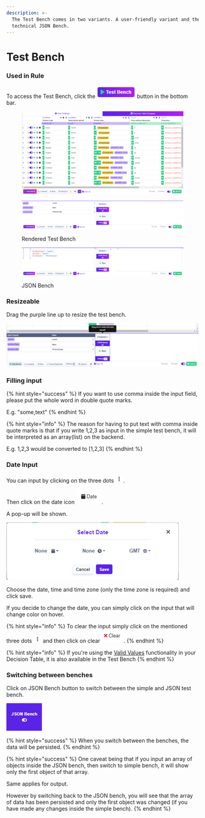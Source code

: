 ```yaml
---
description: >-
  The Test Bench comes in two variants. A user-friendly variant and the more
  technical JSON Bench.
---
```


# Test Bench

### Used in Rule

To access the Test Bench, click the <img src="../.gitbook/assets/image (234).png" alt="" data-size="line"> button in the bottom bar.

<figure><img src="../.gitbook/assets/image (235).png" alt=""><figcaption></figcaption></figure>

<figure><img src="../.gitbook/assets/image (127) (1).png" alt=""><figcaption><p>Rendered Test Bench</p></figcaption></figure>

<figure><img src="../.gitbook/assets/image (238).png" alt=""><figcaption><p>JSON Bench</p></figcaption></figure>

### Resizeable

Drag the purple line up to resize the test bench.

![](../.gitbook/assets/resize.png)

### Filling input

{% hint style="success" %}
If you want to use comma inside the input field, please put the whole word in double quote marks.

E.g. "some,text"
{% endhint %}

{% hint style="info" %}
The reason for having to put text with comma inside quote marks is that if you write 1,2,3 as input in the simple test bench, it will be interpreted as an array(list) on the backend.&#x20;

E.g. 1,2,3 would be converted to \[1,2,3]
{% endhint %}

### Date Input

You can input by clicking on the three dots <img src="../.gitbook/assets/image (157) (1) (1).png" alt="" data-size="original">.

Then click on the date icon <img src="../.gitbook/assets/image (171) (1).png" alt="" data-size="original">.

A pop-up will be shown.

![](<../.gitbook/assets/image (188) (1).png>)

Choose the date, time and time zone (only the time zone is required) and click save.

If you decide to change the date, you can simply click on the input that will change color on hover.

{% hint style="info" %}
To clear the input simply click on the mentioned three dots ![](<../.gitbook/assets/image (184) (1).png>) and then click on clear![](<../.gitbook/assets/image (179) (1).png>).
{% endhint %}

{% hint style="info" %}
If you're using the [Valid Values](../decision-tables/table-operations/valid-values.md) functionality in your Decision Table, it is also available in the Test Bench
{% endhint %}

### Switching between benches

Click on JSON Bench button to switch between the simple and JSON test bench.

![](../.gitbook/assets/switch.png)

{% hint style="success" %}
When you switch between the benches, the data will be persisted.
{% endhint %}

{% hint style="success" %}
One caveat being that if you input an array of objects inside the JSON bench, then switch to simple bench, it will show only the first object of that array.

Same applies for output.

However by switching back to the JSON bench, you will see that the array of data has been persisted and only the first object was changed (if you have made any changes inside the simple bench).
{% endhint %}

